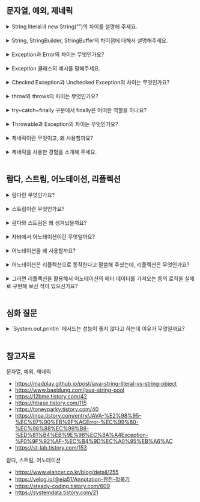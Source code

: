 ## 문자열, 예외, 제네릭

<details>
<summary>String literal과 new String(””)의 차이를 설명해 주세요.</summary>

- **String literal**
  - String Pool에 내용이 같은 문자열이 있으면, 해당 문자열에 대한 참조 반환 (추가적인 메모리 할당 없이)
  - 내용이 같은 문자열이 없을 때만, 새로운 String 객체 생성하여 String Pool에 저장 
  - Java String Pool: JVM에 의해 String 객체가 저장되는 특별한 메모리 영역 
- **new String("")**
  - 항상 Heap 메모리 영역에 새로운 String 객체 생성하여 참조 값 반환 

일반적으로, **문자열 리터럴을 사용하는 게 메모리를 더 절약**할 수 있는 방법이다.

```java
String first = "leeeha"; 
String second = "leeeha"; 
String third = new String("leeeha");
String fourth = new String("leeeha"); 

System.out.println(first == second); // true 
System.out.println(third == fourth); // false
System.out.println(first == third); // false

String constantString = "interned leeeha";
String newString = new String("interned leeeha");
System.out.println(constantString == newString); // false

String internedString = newString.intern(); // String Pool에서 내용이 같은 문자열 검색 
System.out.println(constantString == internedString); // true
```

<img width="500" src="https://github.com/user-attachments/assets/33678da2-fb8c-471e-8f39-0f161c55c1bd">

<img width="500" src="https://github.com/user-attachments/assets/3bcfa433-1cdd-4591-a800-334935b8999b">

</details>
<br>

<details>
<summary>String, StringBuilder, StringBuffer의 차이점에 대해서 설명해주세요.</summary>

String은 메모리에 한번 할당되면 값이 변하지 않는 **불변 객체**여서 동기화를 신경쓰지 않아도 된다. 

문자열을 변경하고 싶을 때는 새 String 객체를 생성하고, 참조 값을 바꾸는 방식으로 동작한다. (기존의 문자열 객체는 GC가 수거해간다.)

따라서, 문자열이 변경될 때마다 메모리의 할당 및 해제가 반복되어서 **성능이 좋지 않다.** 

반면에, **StringBuilder는 초기화 된 값보다 더 크게 일정한 버퍼 공간을 사용한다.** 

**문자열의 변경이 자주 일어날 때**, 추가 메모리 공간을 할당하지 않고 기존의 버퍼 공간을 활용할 수 있어서 **메모리 효율적**이다. 

```kotlin 
fun main() {
    val s = java.lang.StringBuilder("Hello")
    s[2] = 'x' // 요소의 변경이 가능해짐.
    println(s) // Hexlo 
}
```

단, 문자열을 변경할 때 버퍼 공간의 문자를 일종의 포인터로 가리키는 원리여서, 기존의 **String보다 처리 속도가 느린 편**이다. 

<img width="400" src="https://velog.velcdn.com/images/jxlhe46/post/8ecbc62a-e51f-484b-b6b3-a2cc77d2c3cc/image.png"/>

**단어를 변경하지 않을 때는 StringBuilder의 버퍼 공간으로 인해, 불필요하게 메모리를 낭비할 수도 있다.**

**StringBuffer**는 각 메서드에 **synchronized** 키워드가 붙어있어서 **동시성 제어**가 가능하다. 

따라서, **멀티 스레드 환경에서 thread-safe 하게** 문자열 연산 작업을 수행하려면, StringBuilder 대신에 StringBuffer를 사용해야 한다. 

단, StringBuffer는 동기화 처리로 성능이 낮아질 수 있으므로, 싱글 스레드 환경에서는 StringBuilder를 사용하는 게 더 좋다. 

</details>
<br>

<details>
<summary>Exception과 Error의 차이는 무엇인가요?</summary>

- 오류(Error): 시스템 종료와 같이 개발자가 수습할 수 없는 심각한 문제. 개발자가 미리 예측하여 방지할 수 없다. 
- 예외(Exception): 개발자의 프로그램 구현 로직이나 사용자 입력에 의해 발생하는 문제. 개발자가 미리 예측하여 방지할 수 있으므로, 예외 처리가 중요하다. 

</details>
<br>

<details>
<summary>Exception 클래스의 예시를 말해주세요.</summary>

- IOException
- FileNotFoundException
- NullPointerException 
- IllegalArgumentException
- IllegalStateException
- IndexOutOfBoundException 
- ClassCastException 
- ArithmeticException

</details>
<br>

<details>
<summary>Checked Exception과 Unchecked Exception의 차이는 무엇인가요?</summary>

- **Checked Exception**
  - Compile Exception이라고도 하며, Exception을 바로 상속 받는다.
  - 컴파일 타임에 예외를 catch 하는지 정적으로 검사한다.
  - 예외 처리를 따로 하지 않으면 컴파일 자체가 불가능하다. 
- **Unchecked Exception**
  - RuntimeException을 상속 받는다. 
  - 컴파일 타임에 예외의 발생 여부를 판단할 수 없다. 
  - 컴파일 타임에 명시적인 예외 처리를 강제하지 않는다. 

<img width="600" src="https://github.com/user-attachments/assets/8eb03534-ee04-4cad-8dd3-9ea283e02370"/>

</details>
<br>

<details>
<summary>throw와 throws의 차이는 무엇인가요?</summary>

- throw: 개발자가 의도적으로 예외를 발생시키고 싶을 때 사용
- throws: 현재 메서드에서 발생한 예외에 대한 처리를, 호출자 메서드한테 위임하고 싶을 때 사용 

```java
public class File {
    public File(String pathname) {
        if (pathname == null) {
            throw new NullPointerException();
        }
        this.path = fs.normalize(pathname);
        this.prefixLength = fs.prefixLength(this.path);
    }
}
```

```java
public class FileOutputStream {
    public FileOutputStream(String name) throws FileNotFoundException {
        this(name != null ? new File(name) : null, false);
    }
}
```

</details>
<br>

<details>
<summary>try~catch~finally 구문에서 finally은 어떠한 역할을 하나요?</summary>

예외가 발생하든 안하든 항상 실행되어야 하는 블록이다. close() 같은 메서드로 리소스를 해제하는 동작이 대표적이다. 

</details>
<br>

<details>
<summary>Throwable과 Exception의 차이는 무엇인가요?</summary>

- Throwable: Error, Exception에 대한 정보를 담고 있는 클래스. printStackTrace(), getMessage() 같은 디버깅에 유용한 메서드 제공 
- Exception: Throwable을 상속 받는 하위 클래스. Error와 달리, 개발자가 미리 예측하여 방지할 수 있음. 

</details>
<br>

<details>
<summary>제네릭이란 무엇이고, 왜 사용할까요?</summary>

제네릭(generic)이란, **하나의 값이 여러 데이터 타입을 가질 수 있도록 하는 방법**이다. 

대표적으로 ArrayList에 String, Integer 같은 타입을 지정하는 아래 코드도 제네릭을 이용한 것이다.

```java
ArrayList<Integer> list1 = new ArrayList<>();
ArrayList<String> list2 = new ArrayList<>();
```

이처럼 제네릭은 **클래스 내부에서 타입을 지정하지 않고, 외부에서 사용자에 의해 지정된다.** 

데이터의 특정(specific) 타입을 미리 지정하지 않고, 필요에 따라 외부에서 지정하는 일반화(generic) 된 타입이라고 이해할 수 있다. 

제네릭의 장점은 다음과 같다. 

- 비슷한 기능을 하는 클래스, 인터페이스, 메서드 **코드의 재사용**이 가능해진다. 
- 제네릭에서 지정한 범위에 맞지 않는 데이터 타입이 들어오면, **컴파일 단계에서 에러가 발생**한다. 
- 클래스 외부에서 타입을 지정할 때, 따로 타입 체크 및 변환 과정을 거치지 않아도 돼서 **관리하기 편하다.** 

</details>
<br>

<details>
<summary>제네릭을 사용한 경험을 소개해 주세요.</summary>

```kotlin 
sealed interface UiState<out T> { 
    object Empty : UiState<Nothing>

    object Loading : UiState<Nothing>

    data class Success<T>(
        val data: T
    ) : UiState<T>

    data class Failure(
        val msg: String
    ) : UiState<Nothing>
}
```

```kotlin 
private inline fun <reified T : Activity> navigateTo() {
    Intent(this@LoginActivity, T::class.java).apply {
        flags = Intent.FLAG_ACTIVITY_CLEAR_TASK or Intent.FLAG_ACTIVITY_NEW_TASK
        startActivity(this)
    }
}
```

</details>
<br>

## 람다, 스트림, 어노테이션, 리플렉션

<details>
<summary>람다란 무엇인가요?</summary>

람다식은 **익명 함수의 한 형태**로, **이름 없이 사용할 수 있는 식**을 의미한다. (Java 8 버전부터 제공)

람다식은 **일급 객체**로서, 마치 변수처럼 **함수의 매개변수나 리턴값으로 사용**될 수 있다. 

일급 객체를 서로 주고 받을 수 있는 함수를 **고차함수**라고 부른다. 

</details>
<br>

<details>
<summary>스트림이란 무엇인가요?</summary>

**일련의 데이터 흐름을 표준화 된 방법으로 처리**할 수 있도록 지원하는 클래스의 집합 (Java 8 버전부터 제공)

</details>
<br>

<details>
<summary>람다와 스트림은 왜 생겨났을까요?</summary>

- **코드의 가독성, 유지보수성 증가**
  - 기존에는 반복문, 조건문으로 어떻게 할지 일일이 명령했다면, 스트림은 무엇을 할지 **선언**만 하면 된다. (HOW -> WHAT) 
  - filter, map, sort, forEach 같은 연산자를 **체이닝** 해서 간결하게 코드를 작성할 수 있다. 
- **병렬처리 지원** 
  - 데이터의 흐름을 나눠서 **멀티 스레드로 병렬 처리**하고, 그 결과를 다시 합치는 연산을 통해 **대량의 데이터를 효율적으로 처리**할 수 있다. 

</details>
<br>

<details>
<summary>자바에서 어노테이션이란 무엇일까요?</summary>

자바 소스코드에 추가할 수 있는 **일종의 메타 데이터**로, 컴파일 타임 및 런타임에 어떻게 해석하는지에 따라 생산성에 많은 영향을 끼치기도 한다. 일반적으로 클래스, 인터페이스, 메서드, 변수, 매개변수 등에 사용된다. 

</details>
<br>

<details>
<summary>어노테이션을 왜 사용할까요?</summary>

- **컴파일 타임 검증**: javac 컴파일러에 포함된 어노테이션 프로세서는, 어노테이션을 기반으로 프로그램 소스코드의 오류를 검사한다. 
- **코드 생성**: 비슷한 형태로 반복되는 보일러 플레이트 코드를 자동으로 생성해준다.  
- **리플렉션**: 리플렉션을 통해 런타임에 특정 클래스나 메서드의 어노테이션 정보를 조회하고 그에 따른 동작을 수행할 수 있다. 

어노테이션 종류는 다음과 같이 구분할 수 있다. 

- **Built-in annotation**
  - 자바에 기본적으로 내장된 어노테이션
  - @Override, @Deprecated, @SupressWarning, @NonNull @FuntionalInterface 
- **Meta annotation**
  - 다른 어노테이션을 정의하기 위해 사용되는 어노테이션 
  - @Target: 어노테이션 적용 가능한 대상을 지정한다. ex) METHOD, PARAMETER, PACKAGE 등 
  - @Retention: 어노테이션의 유지 기간을 지정한다. (SOURCE, CLASS, RUNTIME)
  - @Documented: 어노테이션 정보가 javadoc으로 작성한 문서에 포함되도록 한다. 
  - @Inherited: 어노테이션을 자식 클래스에 상속한다. 
  - @Native: 네이티브 메서드로 참조되는 상수 필드에 붙인다. 
- **Custom annotation**
  - 개발자가 특정 기능을 위해 직접 정의한 어노테이션 
- **어노테이션이 저장하는 Element 개수**에 따라 Marker(0개), Single-value(1개), Full annotation(2개 이상)으로도 구분 가능 

</details>
<br>

<details>
<summary>어노테이션은 리플렉션으로 동작한다고 말씀해 주셨는데, 리플렉션은 무엇인가요?</summary>

**정의** 

런타임에 클래스 인스턴스를 생성하고, 접근 제어자와 상관없이 필드와 메서드에 동적으로 접근할 수 있게 해주는 API

**사용하는 이유** 

규모가 작은 프로젝트에서는 컴파일 단계에서도 프로그램에 사용될 객체와 그들의 의존 관계를 모두 파악할 수 있다. 

그러나, 프레임워크 같이 큰 규모의 개발 단계에서는 수많은 객체와 그들의 의존 관계를 파악하기 어렵다. 

이때 리플렉션을 사용하면 동적으로 클래스 인스턴스를 만들어서 의존 관계를 맺고, 필요한 메서드나 필드에 접근할 수 있다. 

**단점** 

- 캡슐화를 저해한다. 
- 런타임에 인스턴스를 생성하므로, 컴파일 타임에 해당 타입을 체크할 수 없다. 
- 런타임에 인스턴스를 생성하므로, 구체적인 동작 흐름을 파악하기 어렵다. 
- 단순히 필드 및 메서드에 접근할 때보다 성능이 느리다. 

</details>
<br>

<details>
<summary>그러면 리플렉션을 활용해서 어노테이션의 메타 데이터를 가져오는 등의 로직을 실제로 구현해 보신 적이 있으신가요?</summary>



</details>
<br>

## 심화 질문

<details>
<summary>`System.out.println` 메서드는 성능이 좋지 않다고 하는데 이유가 무엇일까요?</summary>

- **동기화로 인한 성능 저하** 
  - println 메서드는 내부적으로 synchronized 블록으로 동기화 되어 있다. 
  - 즉, println 메서드의 실행이 끝날 때까지 프로그램이 대기하면서 성능이 저하될 수 있다. (블로킹 I/O)
- **로그 레벨 지정 불가**
  - 로그 레벨을 지정할 수 없으므로, 프로덕션 버전에서도 불필요한 디버깅 정보가 출력되어 시스템의 보안과 성능에 악영향을 줄 수 있다. 
- **유지보수성 저하** 
  - 출력 메시지가 하드코딩 되어 있으면, 나중에 메시지를 수정하기 번거롭다. 

</details>
<br>

## 참고자료 

문자열, 예외, 제네릭 

- https://madplay.github.io/post/java-string-literal-vs-string-object
- https://www.baeldung.com/java-string-pool
- https://12bme.tistory.com/42
- https://hbase.tistory.com/115
- https://toneyparky.tistory.com/40
- https://inpa.tistory.com/entry/JAVA-%E2%98%95-%EC%97%90%EB%9F%ACError-%EC%99%80-%EC%98%88%EC%99%B8-%ED%81%B4%EB%9E%98%EC%8A%A4Exception-%F0%9F%92%AF-%EC%B4%9D%EC%A0%95%EB%A6%AC
- https://st-lab.tistory.com/153

람다, 스트림, 어노테이션

- https://www.elancer.co.kr/blog/detail/255
- https://velog.io/@eia51/Annotation-완전-정복기
- https://steady-coding.tistory.com/609
- https://systemdata.tistory.com/21